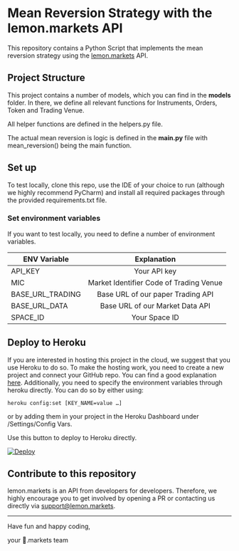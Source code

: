 # Mean Reversion Strategy with the lemon.markets API
This repository contains a Python Script that implements the mean reversion
strategy using the [lemon.markets](https://www.lemon.markets/) API.
## Project Structure
This project contains a number of models, which you can find in the 
**models** folder. In there, we define all relevant functions 
for Instruments, Orders, Token and Trading Venue.

All helper functions are defined in the helpers.py file. 

The actual mean reversion is logic is defined in the **main.py** file with 
mean_reversion() being the main function. 

## Set up
To test locally, clone this repo, use the IDE of your choice to run (although we highly recommend PyCharm) and install
all required packages through the provided requirements.txt file.

### Set environment variables
If you want to test locally, you need to define a number of environment variables.

| ENV Variable   |      Explanation      |  
|----------|:-------------:|
| API_KEY |  Your API key |
|MIC| Market Identifier Code of Trading Venue|
|BASE_URL_TRADING | Base URL of our paper Trading API |
|BASE_URL_DATA | Base URL of our Market Data API |
|SPACE_ID | Your Space ID |

## Deploy to Heroku
If you are interested in hosting this project in the cloud, 
we suggest that you use Heroku to do so. To make the hosting 
work, you need to create a new project and connect 
your GitHub repo. You can find a good explanation [here](https://dev.to/josylad/how-to-deploy-a-python-script-or-bot-to-heroku-in-5-minutes-9dp).
Additionally, you need to specify the environment variables
through heroku directly. You can do so by either using:

```
heroku config:set [KEY_NAME=value …]
```
or by adding them in your project in the Heroku Dashboard under 
/Settings/Config Vars. 

Use this button to deploy to Heroku directly.


[![Deploy](https://www.herokucdn.com/deploy/button.svg)](https://heroku.com/deploy?template=https://github.com/lemon-markets/content-mean-reversion-lemon.markets)

## Contribute to this repository
lemon.markets is an API from developers for developers. Therefore, we highly encourage you 
to get involved by opening a PR or contacting us directly via 
[support@lemon.markets](mailto:support@lemon.markets).

---

Have fun and happy coding,

your 🍋.markets team
